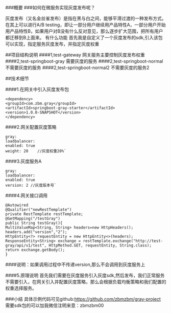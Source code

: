 
###概要
###如何在微服务实现灰度发布呢？

灰度发布（又名金丝雀发布）是指在黑与白之间，能够平滑过渡的一种发布方式。在其上可以进行A/B testing，即让一部分用户继续用产品特性A，一部分用户开始用产品特性B，如果用户对B没有什么反对意见，那么逐步扩大范围，把所有用户都迁移到B上面来。
有什么功能
首先我是自定义了一个灰度发布的sdk,引入该包可以实现，指定服务灰度发布，并指定灰度权重

##项目结构说明
####1,test-gateway 网关服务主要控制灰度发布权重
####2,test-springboot-gray 需要灰度的服务
####2,test-springboot-normal 不需要灰度的服务
####2,test-springboot-normal2 不需要灰度的服务2

##技术细节

####1.在网关中引入灰度发布包
```
<dependency>
<groupId>com.zbm.gray</groupId>
<artifactId>springboot-gray-starter</artifactId>
<version>1.0.0-SNAPSHOT</version>
</dependency>
```
####2.网关配置灰度策略
```
gray:
loadbalancer:
enabled: true
weight: 20    //灰度权重20%`
```

####3.灰度服务A
```
gray:
loadbalancer:
enabled: true
version: 2 //灰度版本号`
```
####4.网关接口调用
```
@Autowired
@Qualifier("newRestTemplate")
private RestTemplate restTemplate;
@GetMapping("/testGray")
public String testGray(){
MultiValueMap<String, String> headers=new HttpHeaders();
headers.add("version","2");
HttpEntity<?> requestEntity = new HttpEntity<>(headers);
ResponseEntity<String> exchange = restTemplate.exchange("http://test-gray/api/v1/test", HttpMethod.GET, requestEntity, String.class);
return exchange.getBody();
}
```

####说明：如果调用过程中不传递version,那么不会调用到灰度服务上

####5.原理说明
首先我们需要在灰度服务引入灰度sdk,然后发布，我们正常服务不需要引入，在网关引入并配置灰度策略，那么会根据负载均衡策略和我们配置的权重选择服务。

###小结
具体示例代码可见github:https://github.com/zbmzbm/gray-project
需要sdk包的可以加我微信注明来意：zbmzbm00